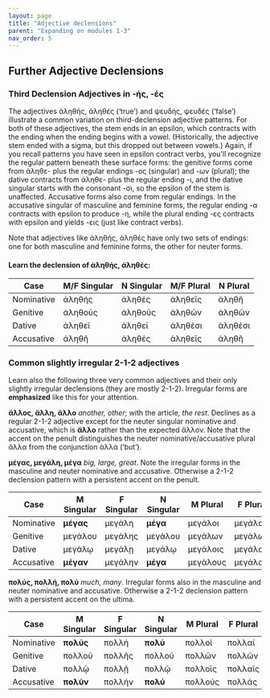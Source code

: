 ```yaml
---
layout: page
title: "Adjective declensions"
parent: "Expanding on modules 1-3"
nav_order: 5
---
```


## Further Adjective Declensions

### Third Declension Adjectives in -ής, -ές 

The adjectives ἀληθής, ἀληθές (‘true’) and ψευδής, ψευδές (‘false’) illustrate a common variation on third-declension adjective patterns. For both of these adjectives, the stem ends in an epsilon, which contracts with the ending when the ending begins with a vowel. (Historically, the adjective stem ended with a sigma, but this dropped out between vowels.) Again, if you recall patterns you have seen in epsilon contract verbs, you'll recognize the regular pattern beneath these surface forms: the genitive forms come frοm ἀληθε- plus the regular endings -ος (singular) and -ων (plural); the dative contracts from ἀληθε- plus the regular ending -ι, and the dative singular starts with the consonant -σι, so the epsilon of the stem is unaffected.  Accusative forms also come from regular endings. In the accusative singular of masculine and feminine forms, the regular ending -α contracts with epsilon to produce -η, while the plural ending -ες  contracts with epsilon and yields -εις (just like contract verbs).

Note that adjectives like ἀληθής, ἀληθές have only two sets of endings: one for both masculine and feminine forms, the other for neuter forms.

#### Learn the declension of ἀληθής, ἀληθές:

								
| Case 	|	M/F Singular |	N Singular |	M/F Plural	|	N Plural |
| --- | --- | --- | --- | --- |
| Nominative	|	ἀληθής	|	ἀληθές		|	ἀληθεῖς |	ἀληθῆ |
| Genitive	|	ἀληθοῦς |	ἀληθοῦς 	|	ἀληθῶν |	ἀληθῶν |
| Dative	|	ἀληθεῖ 	|	ἀληθεῖ		|	ἀληθέσι |	ἀληθέσι |
| Accusative	|	ἀληθῆ 	|	ἀληθές 		| ἀληθεῖς 	| ἀληθῆ |

### Common slightly irregular 2-1-2 adjectives

Learn also the following three very common adjectives and their only slightly irregular declensions (they are mostly 2-1-2). Irregular forms are **emphasized** like this for your attention.

**ἄλλος, ἄλλη, ἄλλο**  _another, other_; with the article, _the rest_. Declines as a regular 2-1-2 adjective except for the neuter singular nominative and accusative, which is **ἄλλο** rather than the expected ἄλλον. Note that the accent on the penult distinguishes the neuter nominative/accusative plural ἄλλα from the conjunction ἀλλά (‘but’).

**μέγας, μεγάλη, μέγα** _big, large, great_. Note the irregular forms in the masculine and neuter nominative and accusative. Otherwise a 2-1-2 declension pattern with a persistent accent on the penult.

									
| Case  | M Singular	|	F Singular	|	N Singular	|	M Plural |		F Plural	|	N Plural |
| --- | --- | --- | --- | --- | --- | --- |
| Nominative |	**μέγας** |	μεγάλη	| **μέγα**	|	μεγάλοι |	μεγάλαι |	μεγάλα	|						
| Genitive |	μεγάλου	| μεγάλης |	μεγάλου  |	μεγάλων |	μεγάλων | 	μεγάλων	|			
| Dative |	μεγάλῳ	| μεγάλῃ	|	μεγάλῳ |	μεγάλοις |	μεγάλαις |	μεγάλοις |
| Accusative |	**μέγαν** |	μεγάλην |	**μέγα** |		μεγάλους |	μεγάλας |	μεγάλα 	|	

**πολύς, πολλή, πολύ** _much, many_. Irregular forms also in the masculine and neuter nominative and accusative. Otherwise a 2-1-2 declension pattern with a persistent accent on the ultima.

								
| Case |	M Singular |	F Singular |	N Singular |	M Plural |	F Plural |	N Plural |
| --- | --- | --- | --- | --- | --- | --- |
| Nominative |	**πολύς** 	|	πολλή 	|	**πολύ** |	πολλοί |	πολλαί |	πολλά |	
| Genitive |	πολλοῦ |	πολλῆς |	πολλοῦ |	πολλῶν |	πολλῶν |	πολλῶν |
| Dative |	πολλῷ	|	πολλῇ	|	πολλῷ	|	πολλοῖς |	πολλαῖς |	πολλοῖς |	
| Accusative |	**πολύν**  |	πολλήν | 	**πολύ** |		πολλούς |	πολλάς |	πολλά 	|
